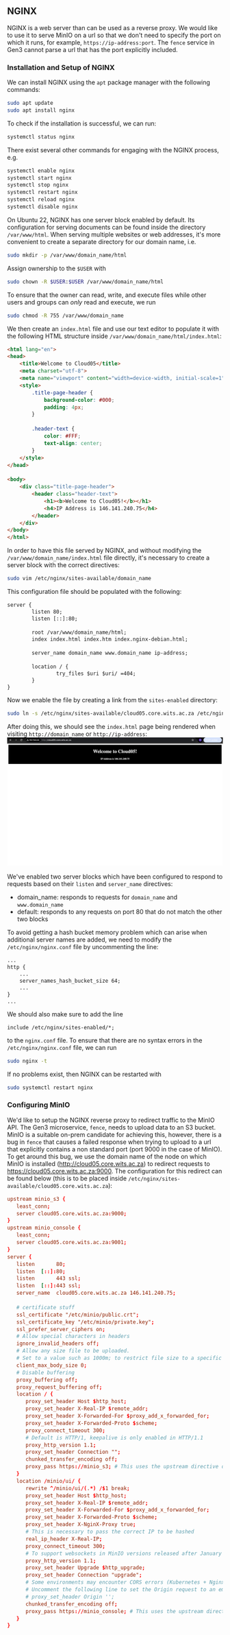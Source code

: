 ## NGINX
NGINX is a web server than can be used as a reverse proxy. We would like to use it to serve MinIO on a url so that we don't need to specify the port on which it runs, for example, `https://ip-address:port`. The `fence` service in Gen3 cannot parse a url that has the port explicitly included.   

### Installation and Setup of NGINX
We can install NGINX using the `apt` package manager with the following commands:
```bash
sudo apt update
sudo apt install nginx
```
To check if the installation is successful, we can run:
```bash
systemctl status nginx
```
There exist several other commands for engaging with the NGINX process, e.g.
```bash
systemctl enable nginx
systemctl start nginx
systemctl stop nginx
systemctl restart nginx
systemctl reload nginx
systemctl disable nginx
```
On Ubuntu 22, NGINX has one server block enabled by default. Its configuration for serving documents can be found inside the directory `/var/www/html`. When serving multiple websites or web addresses, it's more convenient to create a separate directory for our domain name, i.e.
```bash
sudo mkdir -p /var/www/domain_name/html
```
Assign ownership to the `$USER` with 
```bash
sudo chown -R $USER:$USER /var/www/domain_name/html
```
To ensure that the owner can read, write, and execute files while other users and groups can _only_ read and execute, we run
```bash
sudo chmod -R 755 /var/www/domain_name
```
We then create an `index.html` file and use our text editor to populate it with the following HTML structure inside `/var/www/domain_name/html/index.html`:
```html
<html lang="en">
<head>
    <title>Welcome to Cloud05</title>
    <meta charset="utf-8">
    <meta name="viewport" content="width=device-width, initial-scale=1">
    <style>
        .title-page-header {
            background-color: #000;
            padding: 4px;
        }

        .header-text {
            color: #FFF;
            text-align: center;
        }
    </style>
</head>

<body>
    <div class="title-page-header">
        <header class="header-text">
            <h1><b>Welcome to Cloud05!</b></h1>
            <h4>IP Address is 146.141.240.75</h4>
        </header>
    </div>
</body>
</html>
```
In order to have this file served by NGINX, and without modifying the `/var/www/domain_name/index.html` file directly, it's necessary to create a server block with the correct directives:
```bash
sudo vim /etc/nginx/sites-available/domain_name
```
This configuration file should be populated with the following:
```
server {
        listen 80;
        listen [::]:80;

        root /var/www/domain_name/html;
        index index.html index.htm index.nginx-debian.html;

        server_name domain_name www.domain_name ip-address;

        location / {
                try_files $uri $uri/ =404;
        }
}
```
Now we enable the file by creating a link from the `sites-enabled` directory:
```bash
sudo ln -s /etc/nginx/sites-available/cloud05.core.wits.ac.za /etc/nginx/sites-enabled/
```
After doing this, we should see the `index.html` page being rendered when visiting `http://domain_name` or `http://ip-address`:   
![Rendering of Index HTML](../public/assets/images/rendering_of_index_html.png "Rendering of Index HTML")

We've enabled two server blocks which have been configured to respond to requests based on their `listen` and `server_name` directives:
- domain_name: responds to requests for `domain_name` and `www.domain_name`   
- default: responds to any requests on port 80 that do not match the other two blocks   

To avoid getting a hash bucket memory problem which can arise when additional server names are added, we need to modify the `/etc/nginx/nginx.conf` file by uncommenting the line:
```
...
http {
    ...
    server_names_hash_bucket_size 64;
    ...
}
...
```
We should also make sure to add the line
```
include /etc/nginx/sites-enabled/*;
```
to the `nginx.conf` file. To ensure that there are no syntax errors in the `/etc/nginx/nginx.conf` file, we can run
```bash
sudo nginx -t
```
If no problems exist, then NGINX can be restarted with
```bash
sudo systemctl restart nginx
```

### Configuring MinIO
We'd like to setup the NGINX reverse proxy to redirect traffic to the MinIO API. The Gen3 microservice, `fence`, needs to upload data to an S3 bucket. MinIO is a suitable on-prem candidate for achieving this, however, there is a bug in `fence` that causes a failed response when trying to upload to a url that explicitly contains a non standard port (port 9000 in the case of MinIO). To get around this bug, we use the domain name of the node on which MinIO is installed (http://cloud05.core.wits.ac.za) to redirect requests to https://cloud05.core.wits.ac.za:9000. The configuration for this redirect can be found below (this is to be placed inside `/etc/nginx/sites-available/cloud05.core.wits.ac.za`):   
```conf
upstream minio_s3 {
   least_conn;
   server cloud05.core.wits.ac.za:9000;
}
upstream minio_console {
   least_conn;
   server cloud05.core.wits.ac.za:9001;
}
server {
   listen       80;
   listen  [::]:80;
   listen       443 ssl;
   listen  [::]:443 ssl;
   server_name  cloud05.core.wits.ac.za 146.141.240.75;

   # certificate stuff
   ssl_certificate "/etc/minio/public.crt";
   ssl_certificate_key "/etc/minio/private.key";
   ssl_prefer_server_ciphers on;
   # Allow special characters in headers
   ignore_invalid_headers off;
   # Allow any size file to be uploaded.
   # Set to a value such as 1000m; to restrict file size to a specific value
   client_max_body_size 0;
   # Disable buffering
   proxy_buffering off;
   proxy_request_buffering off;
   location / {
      proxy_set_header Host $http_host;
      proxy_set_header X-Real-IP $remote_addr;
      proxy_set_header X-Forwarded-For $proxy_add_x_forwarded_for;
      proxy_set_header X-Forwarded-Proto $scheme;
      proxy_connect_timeout 300;
      # Default is HTTP/1, keepalive is only enabled in HTTP/1.1
      proxy_http_version 1.1;
      proxy_set_header Connection "";
      chunked_transfer_encoding off;
      proxy_pass https://minio_s3; # This uses the upstream directive definition to load balance
   }
   location /minio/ui/ {
      rewrite ^/minio/ui/(.*) /$1 break;
      proxy_set_header Host $http_host;
      proxy_set_header X-Real-IP $remote_addr;
      proxy_set_header X-Forwarded-For $proxy_add_x_forwarded_for;
      proxy_set_header X-Forwarded-Proto $scheme;
      proxy_set_header X-NginX-Proxy true;
      # This is necessary to pass the correct IP to be hashed
      real_ip_header X-Real-IP;
      proxy_connect_timeout 300;
      # To support websockets in MinIO versions released after January 2023
      proxy_http_version 1.1;
      proxy_set_header Upgrade $http_upgrade;
      proxy_set_header Connection "upgrade";
      # Some environments may encounter CORS errors (Kubernetes + Nginx Ingress)
      # Uncomment the following line to set the Origin request to an empty string
      # proxy_set_header Origin '';
      chunked_transfer_encoding off;
      proxy_pass https://minio_console; # This uses the upstream directive definition to load balance
   }
}
```